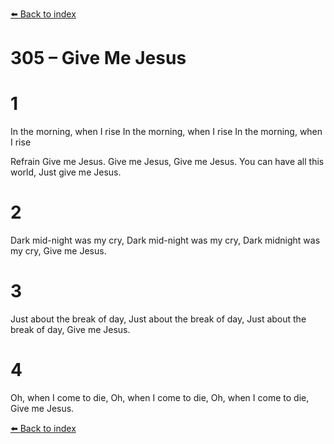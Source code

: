 [⬅️ Back to index](../README.md)

# 305 – Give Me Jesus


# 1
In the morning, when I rise
In the morning, when I rise
In the morning, when I rise

Refrain
Give me Jesus.
Give me Jesus,
Give me Jesus.
You can have all this world,
Just give me Jesus.

# 2
Dark mid-night was my cry,
Dark mid-night was my cry,
Dark midnight was my cry,
Give me Jesus.

# 3
Just about the break of day,
Just about the break of day,
Just about the break of day,
Give me Jesus.

# 4
Oh, when I come to die,
Oh, when I come to die,
Oh, when I come to die,
Give me Jesus.

[⬅️ Back to index](../README.md)
